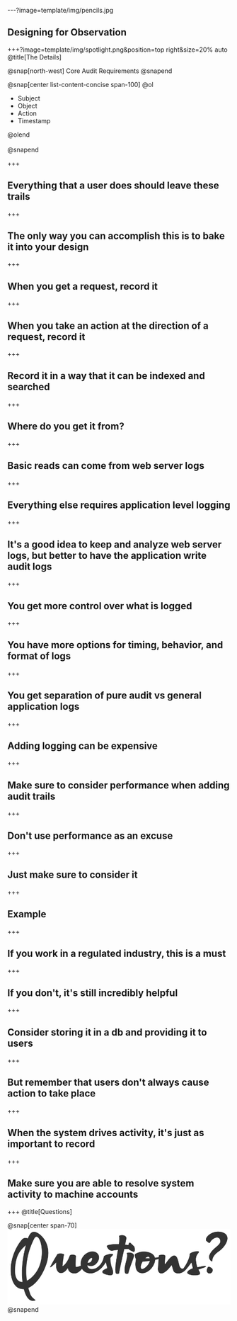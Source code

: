 ---?image=template/img/pencils.jpg

## Designing for Observation

+++?image=template/img/spotlight.png&position=top right&size=20% auto
@title[The Details]

@snap[north-west]
Core Audit Requirements
@snapend

@snap[center list-content-concise span-100]
@ol

- Subject
- Object
- Action
- Timestamp

@olend
<br><br>
@snapend

+++

## Everything that a user does should leave these trails

+++

## The only way you can accomplish this is to bake it into your design

+++

## When you get a request, record it

+++

## When you take an action at the direction of a request, record it

+++

## Record it in a way that it can be indexed and searched

+++

## Where do you get it from?

+++

## Basic reads can come from web server logs

+++

## Everything else requires application level logging

+++

## It's a good idea to keep and analyze web server logs, but better to have the application write audit logs

+++

## You get more control over what is logged

+++

## You have more options for timing, behavior, and format of logs

+++

## You get separation of pure audit vs general application logs

+++

## Adding logging can be expensive

+++

## Make sure to consider performance when adding audit trails

+++

## Don't use performance as an excuse

+++

## Just make sure to consider it

+++

## Example

+++

## If you work in a regulated industry, this is a must

+++

## If you don't, it's still incredibly helpful

+++

## Consider storing it in a db and providing it to users

+++

## But remember that users don't always cause action to take place

+++

## When the system drives activity, it's just as important to record

+++

## Make sure you are able to resolve system activity to machine accounts

+++
@title[Questions]

@snap[center span-70]
![QUESTIONS-4](template/img/questions-4.png)
@snapend

